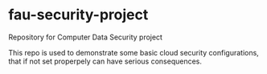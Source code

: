 # fau-security-project
Repository for Computer Data Security project

This repo is used to demonstrate some basic cloud security configurations, that if not set properpely can have serious consequences.


